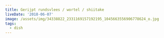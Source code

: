 ```yaml
---
title: Gerijpt rundsvlees / wortel / shiitake
liveDate: '2018-06-07'
image: /assets/img/34338822_2331169157192195_1045663556906778624_o.jpg
tags:
  - dish
---
```


